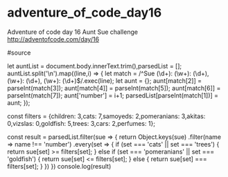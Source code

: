 # adventure_of_code_day16
Adventure of code day 16  Aunt Sue challenge http://adventofcode.com/day/16

#source

let auntList = document.body.innerText.trim(),parsedList = [];
auntList.split('\n').map((line,i) => {
    let match = /^Sue (\d+): (\w+): (\d+), (\w+): (\d+), (\w+): (\d+)$/.exec(line);
    let aunt = {};
    aunt[match[2]] = parseInt(match[3]);
    aunt[match[4]] = parseInt(match[5]);
    aunt[match[6]] = parseInt(match[7]);
    aunt['number'] = i+1;
    parsedList[parseInt(match[1])] = aunt;
});

const filters = {children: 3,cats: 7,samoyeds: 2,pomeranians: 3,akitas: 0,vizslas: 0,goldfish: 5,trees: 3,cars: 2,perfumes: 1};

const result = parsedList.filter(sue => {
  return Object.keys(sue)
             .filter(name => name !== 'number')
             .every(set => {
                if (set === 'cats' || set === 'trees') {
                    return sue[set] >= filters[set];
                } else if (set === 'pomeranians' || set === 'goldfish') {
                    return sue[set] <= filters[set];
                } else {
                    return sue[set] === filters[set];
                }
             })
})
console.log(result)